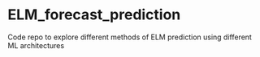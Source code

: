 # ELM_forecast_prediction
Code repo to explore different methods of ELM prediction using different ML architectures
